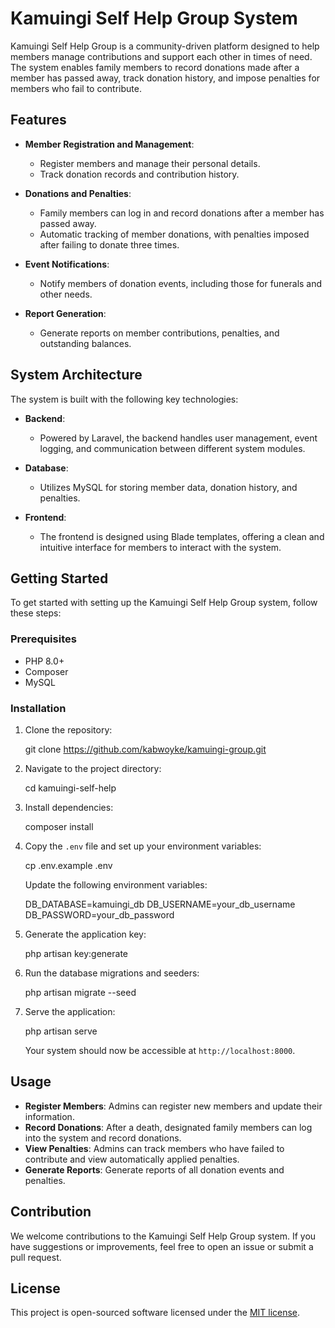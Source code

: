 
# Kamuingi Self Help Group System

Kamuingi Self Help Group is a community-driven platform designed to help members manage contributions and support each other in times of need. The system enables family members to record donations made after a member has passed away, track donation history, and impose penalties for members who fail to contribute.

## Features

- **Member Registration and Management**: 
  - Register members and manage their personal details.
  - Track donation records and contribution history.
  
- **Donations and Penalties**:
  - Family members can log in and record donations after a member has passed away.
  - Automatic tracking of member donations, with penalties imposed after failing to donate three times.
  
- **Event Notifications**:
  - Notify members of donation events, including those for funerals and other needs.
  
- **Report Generation**:
  - Generate reports on member contributions, penalties, and outstanding balances.

## System Architecture

The system is built with the following key technologies:

- **Backend**: 
  - Powered by Laravel, the backend handles user management, event logging, and communication between different system modules.
  
- **Database**:
  - Utilizes MySQL for storing member data, donation history, and penalties.
  
- **Frontend**:
  - The frontend is designed using Blade templates, offering a clean and intuitive interface for members to interact with the system.

## Getting Started

To get started with setting up the Kamuingi Self Help Group system, follow these steps:

### Prerequisites

- PHP 8.0+
- Composer
- MySQL

### Installation

1. Clone the repository:

    git clone https://github.com/kabwoyke/kamuingi-group.git

   
2. Navigate to the project directory:
  
    cd kamuingi-self-help
    
   
3. Install dependencies:

    composer install
  

4. Copy the `.env` file and set up your environment variables:

    cp .env.example .env

    Update the following environment variables:

    DB_DATABASE=kamuingi_db
    DB_USERNAME=your_db_username
    DB_PASSWORD=your_db_password
 

5. Generate the application key:

    php artisan key:generate


6. Run the database migrations and seeders:

    php artisan migrate --seed


7. Serve the application:

    php artisan serve


    Your system should now be accessible at `http://localhost:8000`.

## Usage

- **Register Members**: Admins can register new members and update their information.
- **Record Donations**: After a death, designated family members can log into the system and record donations.
- **View Penalties**: Admins can track members who have failed to contribute and view automatically applied penalties.
- **Generate Reports**: Generate reports of all donation events and penalties.

## Contribution

We welcome contributions to the Kamuingi Self Help Group system. If you have suggestions or improvements, feel free to open an issue or submit a pull request.

## License

This project is open-sourced software licensed under the [MIT license](https://opensource.org/licenses/MIT).
